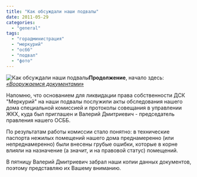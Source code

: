 ```yaml
---
title: "Как обсуждали наши подвалы"
date: 2011-05-29
categories: 
  - "general"
tags: 
  - "горадминистрация"
  - "меркурий"
  - "осбб"
  - "подвал"
  - "фото"
---
```


![Как обсуждали наши подвалы](http://shevchenko4a.brovary.org/wp-content/uploads/2011/05/mult.jpg "Как обсуждали наши подвалы")**Продолжение**, начало здесь: [_«Вооружаемся документами»_](http://shevchenko4a.brovary.org/voorujaemsya-dokumentami/)

Напомню, что основанием для ликвидации права собственности ДСК "Меркурий" на наши подвалы послужили акты обследования нашего дома специальной комиссией и протоколы совещания в управлении ЖКХ, куда был приглашен и Валерий Дмитриевич - председатель правления нашего ОСББ.

По результатам работы комиссии стало понятно: в технические паспорта нежилых помещений нашего дома преднамеренно (или непреднамеренно) были внесены грубые ошибки, которые в корне влияли на назначение (а значит, и на правовой статус) помещений.

В пятницу Валерий Дмитриевич забрал наши копии данных документов, поэтому <!--more-->представляю их Вашему вниманию.

<script type="text/javascript">$(document).ready(function() { $("#containerAktyPodval").pwi({ username: 'shevchenko4a.brovary.org', mode: 'album', album: 'AktKomisiiPodvaly', thumbSize: 144, showAlbumDescription: false, showPhotoDate: false, authKey: 'Gv1sRgCK2enp_67uTn4gE' }) });</script>
